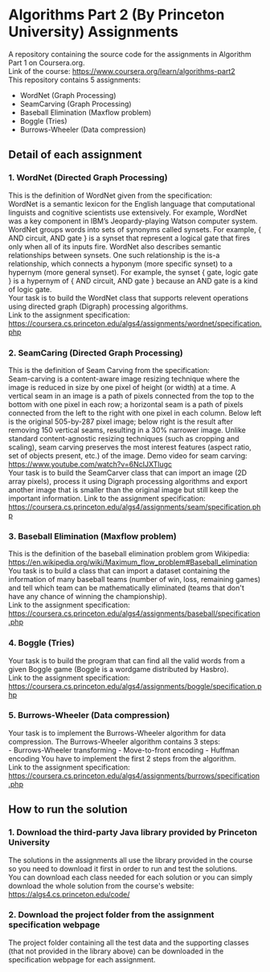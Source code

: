 # Algorithms Part 2 (By Princeton University) Assignments
A repository containing the source code for the assignments in Algorithm Part 1 on Coursera.org.  
Link of the course: https://www.coursera.org/learn/algorithms-part2  
This repository contains 5 assignments:
  - WordNet (Graph Processing)
  - SeamCarving (Graph Processing)
  - Baseball Elimination (Maxflow problem)
  - Boggle (Tries)
  - Burrows-Wheeler (Data compression)
 ## Detail of each assignment
 ### 1. WordNet (Directed Graph Processing)
 This is the definition of WordNet given from the specification:  
 WordNet is a semantic lexicon for the English language that computational linguists and cognitive scientists use extensively. For example, 
 WordNet was a key component in IBM’s Jeopardy-playing Watson computer system. WordNet groups words into sets of synonyms called synsets. 
 For example, { AND circuit, AND gate } is a synset that represent a logical gate that fires only when all of its inputs fire. WordNet also 
 describes semantic relationships between synsets. One such relationship is the is-a relationship, which connects a hyponym (more specific 
 synset) to a hypernym (more general synset). For example, the synset { gate, logic gate } is a hypernym of { AND circuit, AND gate } 
 because an AND gate is a kind of logic gate.  
 Your task is to build the WordNet class that supports relevent operations using directed graph (Digraph) processing algorithms.  
 Link to the assignment specification: https://coursera.cs.princeton.edu/algs4/assignments/wordnet/specification.php
 ### 2. SeamCaring (Directed Graph Processing)
 This is the definition of Seam Carving from the specification:  
 Seam-carving is a content-aware image resizing technique where the image is reduced in size by one pixel of height (or width) at a time. A 
 vertical seam in an image is a path of pixels connected from the top to the bottom with one pixel in each row; a horizontal seam is a path 
 of pixels connected from the left to the right with one pixel in each column. Below left is the original 505-by-287 pixel image; below 
 right is the result after removing 150 vertical seams, resulting in a 30% narrower image. Unlike standard content-agnostic resizing 
 techniques (such as cropping and scaling), seam carving preserves the most interest features (aspect ratio, set of objects present, etc.) 
 of the image.
 Demo video for seam carving: https://www.youtube.com/watch?v=6NcIJXTlugc  
 Your task is to build the SeamCarver class that can import an image (2D array pixels), process it using Digraph processing algorithms 
 and export another image that is smaller than the original image but still keep the important information.
 Link to the assignment specification: https://coursera.cs.princeton.edu/algs4/assignments/seam/specification.php
 ### 3. Baseball Elimination (Maxflow problem)
 This is the definition of the baseball elimination problem grom Wikipedia: https://en.wikipedia.org/wiki/Maximum_flow_problem#Baseball_elimination  
 You task is to build a class that can import a dataset containing the information of many baseball teams (number of win, loss, 
 remaining games) and tell which team can be mathematically eliminated (teams that don't have any chance of winning the championship).  
 Link to the assignment specification: https://coursera.cs.princeton.edu/algs4/assignments/baseball/specification.php
 ### 4. Boggle (Tries)
 Your task is to build the program that can find all the valid words from a given Boggle game (Boggle is a wordgame distributed by Hasbro).  
 Link to the assignment specification: https://coursera.cs.princeton.edu/algs4/assignments/boggle/specification.php
 ### 5. Burrows-Wheeler (Data compression)
 Your task is to implement the Burrows-Wheeler algorithm for data compression. The Burrows-Wheeler algorithm contains 3 steps:  
    - Burrows-Wheeler transforming
    - Move-to-front encoding
    - Huffman encoding
 You have to implement the first 2 steps from the algorithm.  
 Link to the assignment specification: https://coursera.cs.princeton.edu/algs4/assignments/burrows/specification.php
 ## How to run the solution
 ### 1. Download the third-party Java library provided by Princeton University
 The solutions in the assignments all use the library provided in the course so you need to download it first in order to run and test 
 the solutions.  
 You can download each class needed for each solution or you can simply download the whole solution from the course's website: 
 https://algs4.cs.princeton.edu/code/  
 ### 2. Download the project folder from the assignment specification webpage
 The project folder containing all the test data and the supporting classes (that not provided in the library above) can be downloaded in the specification webpage for each assignment.

